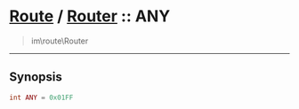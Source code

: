 # [Route](route.md) / [Router](route-Router.md) :: ANY
 > im\route\Router
____

## Synopsis
```php
int ANY = 0x01FF
```

